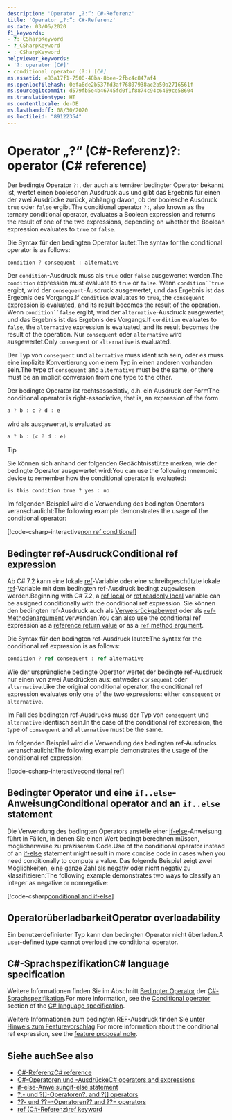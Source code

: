 ```yaml
---
description: 'Operator „?:“: C#-Referenz'
title: 'Operator „?:“: C#-Referenz'
ms.date: 03/06/2020
f1_keywords:
- ?:_CSharpKeyword
- ?_CSharpKeyword
- :_CSharpKeyword
helpviewer_keywords:
- '?: operator [C#]'
- conditional operator (?:) [C#]
ms.assetid: e83a17f1-7500-48ba-8bee-2fbc4c847af4
ms.openlocfilehash: 0efa6de2b537fd3af76807938ac2b50a2716561f
ms.sourcegitcommit: d579fb5e4b46745fd0f1f8874c94c6469ce58604
ms.translationtype: HT
ms.contentlocale: de-DE
ms.lasthandoff: 08/30/2020
ms.locfileid: "89122354"
---
```

# <a name="-operator-c-reference"></a><span data-ttu-id="6bfb2-103">Operator „?“ (C#-Referenz)</span><span class="sxs-lookup"><span data-stu-id="6bfb2-103">?: operator (C# reference)</span></span>

<span data-ttu-id="6bfb2-104">Der bedingte Operator `?:`, der auch als ternärer bedingter Operator bekannt ist, wertet einen booleschen Ausdruck aus und gibt das Ergebnis für einen der zwei Ausdrücke zurück, abhängig davon, ob der boolesche Ausdruck `true` oder `false` ergibt.</span><span class="sxs-lookup"><span data-stu-id="6bfb2-104">The conditional operator `?:`, also known as the ternary conditional operator, evaluates a Boolean expression and returns the result of one of the two expressions, depending on whether the Boolean expression evaluates to `true` or `false`.</span></span>

<span data-ttu-id="6bfb2-105">Die Syntax für den bedingten Operator lautet:</span><span class="sxs-lookup"><span data-stu-id="6bfb2-105">The syntax for the conditional operator is as follows:</span></span>

```csharp
condition ? consequent : alternative
```

<span data-ttu-id="6bfb2-106">Der `condition`-Ausdruck muss als `true` oder `false` ausgewertet werden.</span><span class="sxs-lookup"><span data-stu-id="6bfb2-106">The `condition` expression must evaluate to `true` or `false`.</span></span> <span data-ttu-id="6bfb2-107">Wenn `condition``true` ergibt, wird der `consequent`-Ausdruck ausgewertet, und das Ergebnis ist das Ergebnis des Vorgangs.</span><span class="sxs-lookup"><span data-stu-id="6bfb2-107">If `condition` evaluates to `true`, the `consequent` expression is evaluated, and its result becomes the result of the operation.</span></span> <span data-ttu-id="6bfb2-108">Wenn `condition``false` ergibt, wird der `alternative`-Ausdruck ausgewertet, und das Ergebnis ist das Ergebnis des Vorgangs.</span><span class="sxs-lookup"><span data-stu-id="6bfb2-108">If `condition` evaluates to `false`, the `alternative` expression is evaluated, and its result becomes the result of the operation.</span></span> <span data-ttu-id="6bfb2-109">Nur `consequent` oder `alternative` wird ausgewertet.</span><span class="sxs-lookup"><span data-stu-id="6bfb2-109">Only `consequent` or `alternative` is evaluated.</span></span>

<span data-ttu-id="6bfb2-110">Der Typ von `consequent` und `alternative` muss identisch sein, oder es muss eine implizite Konvertierung von einem Typ in einen anderen vorhanden sein.</span><span class="sxs-lookup"><span data-stu-id="6bfb2-110">The type of `consequent` and `alternative` must be the same, or there must be an implicit conversion from one type to the other.</span></span>

<span data-ttu-id="6bfb2-111">Der bedingte Operator ist rechtsassoziativ, d.h. ein Ausdruck der Form</span><span class="sxs-lookup"><span data-stu-id="6bfb2-111">The conditional operator is right-associative, that is, an expression of the form</span></span>

```csharp
a ? b : c ? d : e
```

<span data-ttu-id="6bfb2-112">wird als ausgewertet,</span><span class="sxs-lookup"><span data-stu-id="6bfb2-112">is evaluated as</span></span>

```csharp
a ? b : (c ? d : e)
```

> [!TIP]
> <span data-ttu-id="6bfb2-113">Sie können sich anhand der folgenden Gedächtnisstütze merken, wie der bedingte Operator ausgewertet wird:</span><span class="sxs-lookup"><span data-stu-id="6bfb2-113">You can use the following mnemonic device to remember how the conditional operator is evaluated:</span></span>
>
> ```text
> is this condition true ? yes : no
> ```

<span data-ttu-id="6bfb2-114">Im folgenden Beispiel wird die Verwendung des bedingten Operators veranschaulicht:</span><span class="sxs-lookup"><span data-stu-id="6bfb2-114">The following example demonstrates the usage of the conditional operator:</span></span>

[!code-csharp-interactive[non ref conditional](snippets/shared/ConditionalOperator.cs#ConditionalValue)]

## <a name="conditional-ref-expression"></a><span data-ttu-id="6bfb2-115">Bedingter ref-Ausdruck</span><span class="sxs-lookup"><span data-stu-id="6bfb2-115">Conditional ref expression</span></span>

<span data-ttu-id="6bfb2-116">Ab C# 7.2 kann eine lokale [ref](../keywords/ref.md#ref-locals)-Variable oder eine schreibgeschützte lokale [ref](../keywords/ref.md#ref-readonly-locals)-Variable mit dem bedingten ref-Ausdruck bedingt zugewiesen werden.</span><span class="sxs-lookup"><span data-stu-id="6bfb2-116">Beginning with C# 7.2, a [ref local](../keywords/ref.md#ref-locals) or [ref readonly local](../keywords/ref.md#ref-readonly-locals) variable can be assigned conditionally with the conditional ref expression.</span></span> <span data-ttu-id="6bfb2-117">Sie können den bedingten ref-Ausdruck auch als [Verweisrückgabewert](../keywords/ref.md#reference-return-values) oder als [`ref`-Methodenargument](../keywords/ref.md#passing-an-argument-by-reference) verwenden.</span><span class="sxs-lookup"><span data-stu-id="6bfb2-117">You can also use the conditional ref expression as a [reference return value](../keywords/ref.md#reference-return-values) or as a [`ref` method argument](../keywords/ref.md#passing-an-argument-by-reference).</span></span>

<span data-ttu-id="6bfb2-118">Die Syntax für den bedingten ref-Ausdruck lautet:</span><span class="sxs-lookup"><span data-stu-id="6bfb2-118">The syntax for the conditional ref expression is as follows:</span></span>

```csharp
condition ? ref consequent : ref alternative
```

<span data-ttu-id="6bfb2-119">Wie der ursprüngliche bedingte Operator wertet der bedingte ref-Ausdruck nur einen von zwei Ausdrücken aus: entweder `consequent` oder `alternative`.</span><span class="sxs-lookup"><span data-stu-id="6bfb2-119">Like the original conditional operator, the conditional ref expression evaluates only one of the two expressions: either `consequent` or `alternative`.</span></span>

<span data-ttu-id="6bfb2-120">Im Fall des bedingten ref-Ausdrucks muss der Typ von `consequent` und `alternative` identisch sein.</span><span class="sxs-lookup"><span data-stu-id="6bfb2-120">In the case of the conditional ref expression, the type of `consequent` and `alternative` must be the same.</span></span>

<span data-ttu-id="6bfb2-121">Im folgenden Beispiel wird die Verwendung des bedingten ref-Ausdrucks veranschaulicht:</span><span class="sxs-lookup"><span data-stu-id="6bfb2-121">The following example demonstrates the usage of the conditional ref expression:</span></span>

[!code-csharp-interactive[conditional ref](snippets/shared/ConditionalOperator.cs#ConditionalRef)]

## <a name="conditional-operator-and-an-ifelse-statement"></a><span data-ttu-id="6bfb2-122">Bedingter Operator und eine `if..else`-Anweisung</span><span class="sxs-lookup"><span data-stu-id="6bfb2-122">Conditional operator and an `if..else` statement</span></span>

<span data-ttu-id="6bfb2-123">Die Verwendung des bedingten Operators anstelle einer [if-else](../keywords/if-else.md)-Anweisung führt in Fällen, in denen Sie einen Wert bedingt berechnen müssen, möglicherweise zu präziserem Code.</span><span class="sxs-lookup"><span data-stu-id="6bfb2-123">Use of the conditional operator instead of an [if-else](../keywords/if-else.md) statement might result in more concise code in cases when you need conditionally to compute a value.</span></span> <span data-ttu-id="6bfb2-124">Das folgende Beispiel zeigt zwei Möglichkeiten, eine ganze Zahl als negativ oder nicht negativ zu klassifizieren:</span><span class="sxs-lookup"><span data-stu-id="6bfb2-124">The following example demonstrates two ways to classify an integer as negative or nonnegative:</span></span>

[!code-csharp[conditional and if-else](snippets/shared/ConditionalOperator.cs#CompareWithIf)]

## <a name="operator-overloadability"></a><span data-ttu-id="6bfb2-125">Operatorüberladbarkeit</span><span class="sxs-lookup"><span data-stu-id="6bfb2-125">Operator overloadability</span></span>

<span data-ttu-id="6bfb2-126">Ein benutzerdefinierter Typ kann den bedingten Operator nicht überladen.</span><span class="sxs-lookup"><span data-stu-id="6bfb2-126">A user-defined type cannot overload the conditional operator.</span></span>

## <a name="c-language-specification"></a><span data-ttu-id="6bfb2-127">C#-Sprachspezifikation</span><span class="sxs-lookup"><span data-stu-id="6bfb2-127">C# language specification</span></span>

<span data-ttu-id="6bfb2-128">Weitere Informationen finden Sie im Abschnitt [Bedingter Operator](~/_csharplang/spec/expressions.md#conditional-operator) der [C#-Sprachspezifikation](~/_csharplang/spec/introduction.md).</span><span class="sxs-lookup"><span data-stu-id="6bfb2-128">For more information, see the [Conditional operator](~/_csharplang/spec/expressions.md#conditional-operator) section of the [C# language specification](~/_csharplang/spec/introduction.md).</span></span>

<span data-ttu-id="6bfb2-129">Weitere Informationen zum bedingten REF-Ausdruck finden Sie unter [Hinweis zum Featurevorschlag](~/_csharplang/proposals/csharp-7.2/conditional-ref.md).</span><span class="sxs-lookup"><span data-stu-id="6bfb2-129">For more information about the conditional ref expression, see the [feature proposal note](~/_csharplang/proposals/csharp-7.2/conditional-ref.md).</span></span>

## <a name="see-also"></a><span data-ttu-id="6bfb2-130">Siehe auch</span><span class="sxs-lookup"><span data-stu-id="6bfb2-130">See also</span></span>

- [<span data-ttu-id="6bfb2-131">C#-Referenz</span><span class="sxs-lookup"><span data-stu-id="6bfb2-131">C# reference</span></span>](../index.md)
- [<span data-ttu-id="6bfb2-132">C#-Operatoren und -Ausdrücke</span><span class="sxs-lookup"><span data-stu-id="6bfb2-132">C# operators and expressions</span></span>](index.md)
- [<span data-ttu-id="6bfb2-133">if-else-Anweisung</span><span class="sxs-lookup"><span data-stu-id="6bfb2-133">if-else statement</span></span>](../keywords/if-else.md)
- <span data-ttu-id="6bfb2-134">[?.- und ?[]-Operatoren](member-access-operators.md#null-conditional-operators--and-)</span><span class="sxs-lookup"><span data-stu-id="6bfb2-134">[?. and ?[] operators](member-access-operators.md#null-conditional-operators--and-)</span></span>
- [<span data-ttu-id="6bfb2-135">??- und ??=-Operatoren</span><span class="sxs-lookup"><span data-stu-id="6bfb2-135">?? and ??= operators</span></span>](null-coalescing-operator.md)
- [<span data-ttu-id="6bfb2-136">ref (C#-Referenz)</span><span class="sxs-lookup"><span data-stu-id="6bfb2-136">ref keyword</span></span>](../keywords/ref.md)

